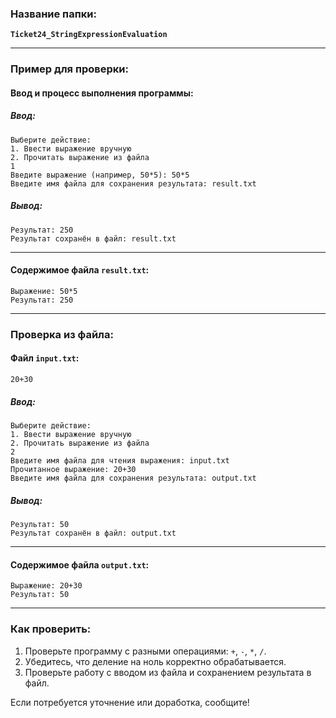### Название папки:
**`Ticket24_StringExpressionEvaluation`**

---

### Пример для проверки:

#### **Ввод и процесс выполнения программы:**

##### Ввод:
```
Выберите действие:
1. Ввести выражение вручную
2. Прочитать выражение из файла
1
Введите выражение (например, 50*5): 50*5
Введите имя файла для сохранения результата: result.txt
```

##### Вывод:
```
Результат: 250
Результат сохранён в файл: result.txt
```

---

#### **Содержимое файла `result.txt`:**
```
Выражение: 50*5
Результат: 250
```

---

### Проверка из файла:

#### **Файл `input.txt`:**
```
20+30
```

##### Ввод:
```
Выберите действие:
1. Ввести выражение вручную
2. Прочитать выражение из файла
2
Введите имя файла для чтения выражения: input.txt
Прочитанное выражение: 20+30
Введите имя файла для сохранения результата: output.txt
```

##### Вывод:
```
Результат: 50
Результат сохранён в файл: output.txt
```

---

#### **Содержимое файла `output.txt`:**
```
Выражение: 20+30
Результат: 50
```

---

### Как проверить:
1. Проверьте программу с разными операциями: `+`, `-`, `*`, `/`.
2. Убедитесь, что деление на ноль корректно обрабатывается.
3. Проверьте работу с вводом из файла и сохранением результата в файл.

Если потребуется уточнение или доработка, сообщите!